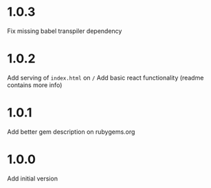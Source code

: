 # 1.0.3
Fix missing babel transpiler dependency

# 1.0.2
Add serving of `index.html` on `/`
Add basic react functionality (readme contains more info)

# 1.0.1
Add better gem description on rubygems.org

# 1.0.0
Add initial version
